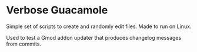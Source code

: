 # Verbose Guacamole

Simple set of scripts to create and randomly edit files.
Made to run on Linux.

Used to test a Gmod addon updater that produces changelog messages from commits.
